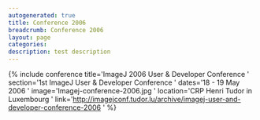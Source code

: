```yaml
---
autogenerated: true
title: Conference 2006
breadcrumb: Conference 2006
layout: page
categories: 
description: test description
---
```


{% include conference title='ImageJ 2006 User & Developer Conference ' section='1st ImageJ User & Developer Conference ' dates='18 - 19 May 2006 ' image='Imagej-conference-2006.jpg ' location='CRP Henri Tudor in Luxembourg ' link='http://imagejconf.tudor.lu/archive/imagej-user-and-developer-conference-2006 ' %}
